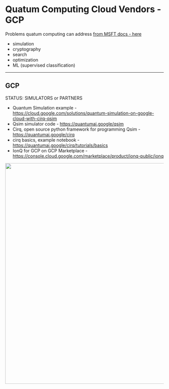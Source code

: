 # Quatum Computing Cloud Vendors - GCP

Problems quatum computing can address [from MSFT docs - here](https://docs.microsoft.com/en-us/azure/quantum/overview-qdk)
- simulation
- cryptography
- search
- optimization
- ML (supervised classification)

---

## GCP

STATUS: SIMULATORS or PARTNERS

- Quantum Simulation example - https://cloud.google.com/solutions/quantum-simulation-on-google-cloud-with-cirq-qsim
- Qsim simulator code - https://quantumai.google/qsim
- Cirq, open source python framework for programming Qsim - https://quantumai.google/cirq
- cirq basics, example notebook - https://quantumai.google/cirq/tutorials/basics
- IonQ for GCP on GCP Marketplace - https://console.cloud.google.com/marketplace/product/ionq-public/ionq

<img src="https://github.com/lynnlangit/learning-quantum/blob/main/images/gcp-qcs.png" width=700>

